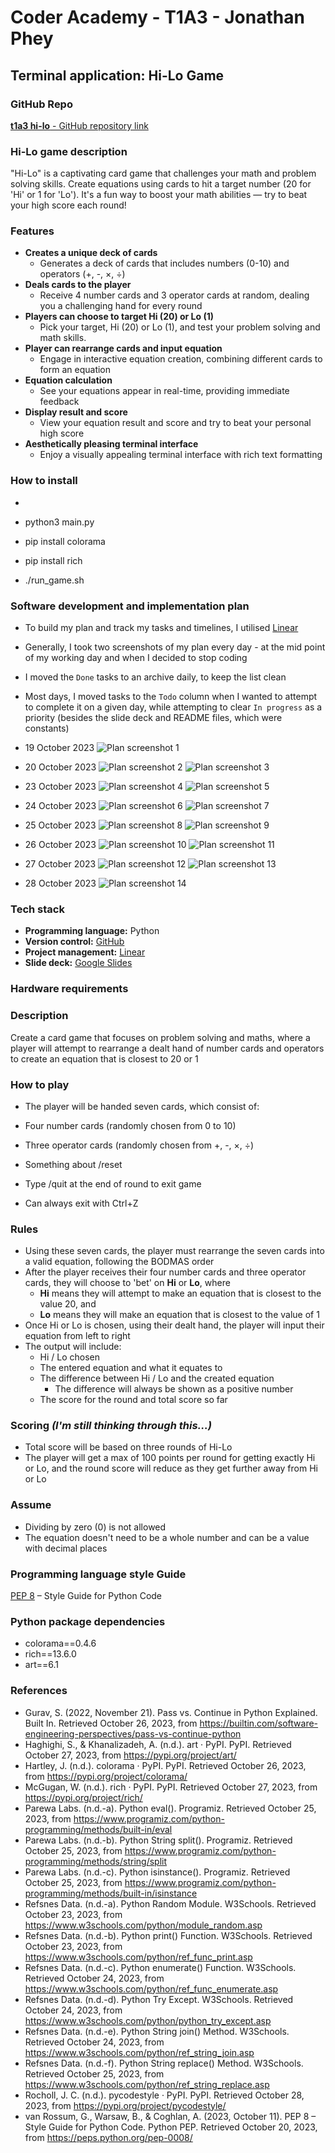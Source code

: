 # Coder Academy - T1A3 - Jonathan Phey

## Terminal application: Hi-Lo Game

### GitHub Repo
[**t1a3 hi-lo** - GitHub repository link](https://github.com/jjjjjjpppppp/t1a3-hi-lo)

### Hi-Lo game description
"Hi-Lo" is a captivating card game that challenges your math and problem solving skills. Create equations using cards to hit a target number (20 for 'Hi' or 1 for 'Lo'). It's a fun way to boost your math abilities — try to beat your high score each round!

### Features

- **Creates a unique deck of cards**
  - Generates a deck of cards that includes numbers (0-10) and operators (+, -, ×, ÷)
- **Deals cards to the player**
  - Receive 4 number cards and 3 operator cards at random, dealing you a challenging hand for every round
- **Players can choose to target Hi (20) or Lo (1)**
  - Pick your target, Hi (20) or Lo (1), and test your problem solving and math skills.
- **Player can rearrange cards and input equation**
  - Engage in interactive equation creation, combining different cards to form an equation
- **Equation calculation**
  - See your equations appear in real-time, providing immediate feedback
- **Display result and score**
  - View your equation result and score and try to beat your personal high score
- **Aesthetically pleasing terminal interface**
  - Enjoy a visually appealing terminal interface with rich text formatting

### How to install

- 

- python3 main.py
- pip install colorama
- pip install rich
- ./run_game.sh

### Software development and implementation plan

- To build my plan and track my tasks and timelines, I utilised [Linear](https://linear.app/)
- Generally, I took two screenshots of my plan every day - at the mid point of my working day and when I decided to stop coding
- I moved the `Done` tasks to an archive daily, to keep the list clean
- Most days, I moved tasks to the `Todo` column when I wanted to attempt to complete it on a given day, while attempting to clear `In progress` as a priority (besides the slide deck and README files, which were constants)

- 19 October 2023
![Plan screenshot 1](./docs/2023-10-19_5.39.17pm.png 'Plan screenshot 2023-10-19_5.39.17pm')
- 20 October 2023
![Plan screenshot 2](./docs/2023-10-20_3.45.43pm.png 'Plan screenshot 2023-10-20_3.45.43pm')
![Plan screenshot 3](./docs/2023-10-20_6.16.12pm.png 'Plan screenshot 2023-10-20_6.16.12pm')
- 23 October 2023
![Plan screenshot 4](./docs/2023-10-23_2.59.25pm.png 'Plan screenshot 2023-10-23_2.59.25pm')
![Plan screenshot 5](./docs/2023-10-23_5.54.43pm.png 'Plan screenshot 2023-10-23_5.54.43pm')
- 24 October 2023
![Plan screenshot 6](./docs/2023-10-24_2.56.14pm.png 'Plan screenshot 2023-10-24_2.56.14pm')
![Plan screenshot 7](./docs/2023-10-24_5.46.31pm.png 'Plan screenshot 2023-10-24_5.46.31pm')
- 25 October 2023
![Plan screenshot 8](./docs/2023-10-25_7.27.03pm.png 'Plan screenshot 2023-10-25_7.27.03pm')
![Plan screenshot 9](./docs/2023-10-25_8.44.00pm.png 'Plan screenshot 2023-10-25_8.44.00pm')
- 26 October 2023
![Plan screenshot 10](./docs/2023-10-26_2.43.23pm.png 'Plan screenshot 2023-10-26_2.43.23pm')
![Plan screenshot 11](./docs/2023-10-26_6.07.59pm.png 'Plan screenshot 2023-10-26_6.07.59pm')
- 27 October 2023
![Plan screenshot 12](./docs/2023-10-27_7.05.11pm.png 'Plan screenshot 2023-10-27_7.05.11pm')
![Plan screenshot 13](./docs/2023-10-27_12.09.46pm.png 'Plan screenshot 2023-10-27_12.09.46pm')
- 28 October 2023
![Plan screenshot 14](./docs/2023-10-28_5.06.56pm.png 'Plan screenshot 2023-10-28_5.06.56pm')

### Tech stack

- **Programming language:** Python
- **Version control:** [GitHub](https://github.com/jjjjjjpppppp/)
- **Project management:** [Linear](https://linear.app/)
- **Slide deck:** [Google Slides](https://workspace.google.com/intl/en/products/slides/)



### Hardware requirements

### Description
Create a card game that focuses on problem solving and maths, where a player will attempt to rearrange a dealt hand of number cards and operators to create an equation that is closest to 20 or 1

### How to play
- The player will be handed seven cards, which consist of:
 - Four number cards (randomly chosen from 0 to 10)
 - Three operator cards (randomly chosen from +, -, ×, ÷) 
 
 - Something about /reset
 - Type /quit at the end of round to exit game
 - Can always exit with Ctrl+Z

### Rules
- Using these seven cards, the player must rearrange the seven cards into a valid equation, following the BODMAS order 
- After the player receives their four number cards and three operator cards, they will choose to 'bet' on **Hi** or **Lo**, where 
  - **Hi** means they will attempt to make an equation that is closest to the value 20, and 
  - **Lo** means they will make an equation that is closest to the value of 1
- Once Hi or Lo is chosen, using their dealt hand, the player will input their equation from left to right 
- The output will include:
  - Hi / Lo chosen 
  - The entered equation and what it equates to
  - The difference between Hi / Lo and the created equation
     - The difference will always be shown as a positive number
  - The score for the round and total score so far

### Scoring *(I'm still thinking through this...)*
- Total score will be based on three rounds of Hi-Lo
- The player will get a max of 100 points per round for getting exactly Hi or Lo, and the round score will reduce as they get further away from Hi or Lo

### Assume
- Dividing by zero (0) is not allowed
- The equation doesn't need to be a whole number and can be a value with decimal places

### Programming language style Guide
[PEP 8](https://peps.python.org/pep-0008/) – Style Guide for Python Code 

### Python package dependencies
- colorama==0.4.6
- rich==13.6.0
- art==6.1

### References

- Gurav, S. (2022, November 21). Pass vs. Continue in Python Explained. Built In. Retrieved October 26, 2023, from https://builtin.com/software-engineering-perspectives/pass-vs-continue-python
- Haghighi, S., & Khanalizadeh, A. (n.d.). art · PyPI. PyPI. Retrieved October 27, 2023, from https://pypi.org/project/art/
- Hartley, J. (n.d.). colorama · PyPI. PyPI. Retrieved October 26, 2023, from https://pypi.org/project/colorama/
- McGugan, W. (n.d.). rich · PyPI. PyPI. Retrieved October 27, 2023, from https://pypi.org/project/rich/
- Parewa Labs. (n.d.-a). Python eval(). Programiz. Retrieved October 25, 2023, from https://www.programiz.com/python-programming/methods/built-in/eval
- Parewa Labs. (n.d.-b). Python String split(). Programiz. Retrieved October 25, 2023, from https://www.programiz.com/python-programming/methods/string/split
- Parewa Labs. (n.d.-c). Python isinstance(). Programiz. Retrieved October 25, 2023, from https://www.programiz.com/python-programming/methods/built-in/isinstance
- Refsnes Data. (n.d.-a). Python Random Module. W3Schools. Retrieved October 23, 2023, from https://www.w3schools.com/python/module_random.asp
- Refsnes Data. (n.d.-b). Python print() Function. W3Schools. Retrieved October 23, 2023, from https://www.w3schools.com/python/ref_func_print.asp
- Refsnes Data. (n.d.-c). Python enumerate() Function. W3Schools. Retrieved October 24, 2023, from https://www.w3schools.com/python/ref_func_enumerate.asp
- Refsnes Data. (n.d.-d). Python Try Except. W3Schools. Retrieved October 24, 2023, from https://www.w3schools.com/python/python_try_except.asp
- Refsnes Data. (n.d.-e). Python String join() Method. W3Schools. Retrieved October 24, 2023, from https://www.w3schools.com/python/ref_string_join.asp
- Refsnes Data. (n.d.-f). Python String replace() Method. W3Schools. Retrieved October 25, 2023, from https://www.w3schools.com/python/ref_string_replace.asp
- Rocholl, J. C. (n.d.). pycodestyle · PyPI. PyPI. Retrieved October 28, 2023, from https://pypi.org/project/pycodestyle/
- van Rossum, G., Warsaw, B., & Coghlan, A. (2023, October 11). PEP 8 – Style Guide for Python Code. Python PEP. Retrieved October 20, 2023, from https://peps.python.org/pep-0008/